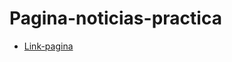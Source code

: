 ﻿# Pagina-noticias-practica
 
- [Link-pagina](https://technewsproyectodepractica.000webhostapp.com/)
